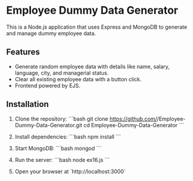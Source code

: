 # Employee Dummy Data Generator

This is a Node.js application that uses Express and MongoDB to generate and manage dummy employee data.

## Features
- Generate random employee data with details like name, salary, language, city, and managerial status.
- Clear all existing employee data with a button click.
- Frontend powered by EJS.

## Installation

1. Clone the repository:
   \`\`\`bash
   git clone https://github.com/<your-username>/Employee-Dummy-Data-Generator.git
   cd Employee-Dummy-Data-Generator
   \`\`\`

2. Install dependencies:
   \`\`\`bash
   npm install
   \`\`\`

3. Start MongoDB:
   \`\`\`bash
   mongod
   \`\`\`

4. Run the server:
   \`\`\`bash
   node ex16.js
   \`\`\`

5. Open your browser at \`http://localhost:3000\`
